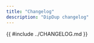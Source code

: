 ```yaml
---
title: "Changelog"
description: "DipDup changelog"
---
```


<!-- markdownlint-disable first-line-h1 -->
{{ #include ../CHANGELOG.md }}
